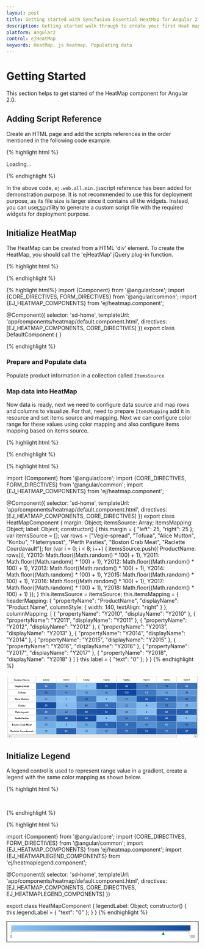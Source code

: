 ```yaml
---
layout: post
title: Getting started with Syncfusion Essential HeatMap for Angular 2.0
description: Getting started walk through to create your first Heat map.
platform: Angular2
control: ejHeatMap
keywords: HeatMap, js heatmap, Populating data
---
```


# Getting Started

This section helps to get started of the HeatMap component for Angular 2.0. 

## Adding Script Reference

Create an HTML page and add the scripts references in the order mentioned in the following code example.

{% highlight html %}

<!DOCTYPE html>
<html>
   <head> 
    <link href="//cdn.syncfusion.com/14.3.0.49/js/web/flat-azure/ej.web.all.min.css" rel="stylesheet" />
    <script src="node_modules/core-js/client/shim.min.js"></script>
    <script src="node_modules/zone.js/dist/zone.js"></script>
    <script src="node_modules/reflect-metadata/Reflect.js"></script>
    <script src="node_modules/systemjs/dist/system.src.js"></script>
    <script src="https://code.jquery.com/jquery-3.0.0.min.js"></script>
    <script src="http://cdn.syncfusion.com/js/assets/external/jsrender.min.js" type="text/javascript"></script>
    <script src="https://ajax.aspnetcdn.com/ajax/jquery.validate/1.14.0/jquery.validate.min.js">
    </script>
    <script src="http://cdn.syncfusion.com/14.3.0.49/js/web/ej.web.all.min.js" type="text/javascript"></script>
    <script src ="http://cdn.syncfusion.com/14.3.0.49/js/common/ej.angular2.min.js"></script>
    <script src="systemjs.config.js"></script>
  </head>
  <body>
   <ej-app>Loading...</ej-app>
  </body>
</html>

{% endhighlight %}

In the above code, `ej.web.all.min.js`script reference has been added for demonstration purpose. It is not recommended to use this for deployment purpose, as its file size is larger since it contains all the widgets. Instead, you can use[`CSG`](http://csg.syncfusion.com "CSG")utility to generate a custom script file with the required widgets for deployment purpose.

## Initialize HeatMap

The HeatMap can be created from a HTML ‘div’ element. To create the HeatMap, you should call the 'ejHeatMap' jQuery plug-in function.

{% highlight html %}
<div>
    <ej-heatmap id="HeatMap" [width]="100%" [height]="600px">
    </ej-heatmap>
</div>
			
{% endhighlight %}
	
{% highlight html%}	
import {Component} from '@angular/core';
import {CORE_DIRECTIVES, FORM_DIRECTIVES} from '@angular/common';
import {EJ_HEATMAP_COMPONENTS} from 'ej/heatmap.component';

@Component({
    selector: 'sd-home',
    templateUrl: 'app/components/heatmap/default.component.html',
    directives: [EJ_HEATMAP_COMPONENTS, CORE_DIRECTIVES]
})
export class DefaultComponent {
    }
    
{% endhighlight %}

### Prepare and Populate data

Populate product information in a collection called `ItemsSource`.

### Map data into HeatMap

Now data is ready, next we need to configure data source and map rows and columns to visualize. For that, need to prepare `ItemsMapping` add it in resource and set items source and mapping.
Next we can configure color range for these values using color mapping and also configure items mapping based on items source.
 
{% highlight html %}
<div>
<ej-heatmap id="heatmap1" isResponsive="true" [width]="900" [itemsMapping]="itemsMapping" [itemsSource]="itemsSource">
	<e-colormappingcollection>
		<e-colormapping [value]="0" color="#8ec8f8" [label]="label">
		</e-colormapping>
		<e-colormapping [value]="100" color="#0d47a1" [label]="label">
		</e-colormapping>
    </e-colormappingcollection>
</ej-heatmap>
</div>

{% endhighlight %}

{% highlight html %}

import {Component} from '@angular/core';
import {CORE_DIRECTIVES, FORM_DIRECTIVES} from '@angular/common';
import {EJ_HEATMAP_COMPONENTS} from 'ej/heatmap.component';

@Component({
    selector: 'sd-home',
    templateUrl: 'app/components/heatmap/default.component.html',
    directives: [EJ_HEATMAP_COMPONENTS, CORE_DIRECTIVES]
})
export class HeatMapComponent {
    margin: Object;
    itemsSource: Array<Object>;
    itemsMapping: Object;
    label: Object;
    constructor() {
        this.margin = { "left": 25, "right": 25 };
        var itemsSource = [];
        var rows = ["Vegie-spread", "Tofuaa", "Alice Mutton", "Konbu", "Fløtemysost", "Perth Pasties", "Boston Crab Meat", "Raclette Courdavault"];
        for (var i = 0; i < 8; i++) {
            itemsSource.push({
                ProductName: rows[i], Y2010: Math.floor((Math.random() * 100) + 1), Y2011: Math.floor((Math.random() * 100) + 1), Y2012: Math.floor((Math.random() * 100) + 1), Y2013: Math.floor((Math.random() * 100) + 1),
                Y2014: Math.floor((Math.random() * 100) + 1), Y2015: Math.floor((Math.random() * 100) + 1), Y2016: Math.floor((Math.random() * 100) + 1), Y2017: Math.floor((Math.random() * 100) + 1), Y2018: Math.floor((Math.random() * 100) + 1)
            });
        }
        this.itemsSource = itemsSource;
        this.itemsMapping = {
            headerMapping: { "propertyName": "ProductName", "displayName": "Product Name", columnStyle: { width: 140, textAlign: "right" } },
            columnMapping: [
                { "propertyName": "Y2010", "displayName": "Y2010" },
                { "propertyName": "Y2011", "displayName": "Y2011" },
                { "propertyName": "Y2012", "displayName": "Y2012" },
                { "propertyName": "Y2013", "displayName": "Y2013" },
                { "propertyName": "Y2014", "displayName": "Y2014" },
                { "propertyName": "Y2015", "displayName": "Y2015" },
                { "propertyName": "Y2016", "displayName": "Y2016" },
                { "propertyName": "Y2017", "displayName": "Y2017" },
                { "propertyName": "Y2018", "displayName": "Y2018" }
            ]
        }
        this.label = { "text": "0" };
    }
}
{% endhighlight %}

![](Getting-Started_images/Getting-Started_img1.png)

## Initialize Legend

A legend control is used to represent range value in a gradient, create a legend with the same color mapping as shown below.
 
{% highlight html %}
<div>
    <ej-heatmaplegend id="heatmaplegend" style="margin-left:200px" height="50px" width="500px" >
        <e-legendcolormappings>
            <e-legendcolormapping [value]="0" color="#8ec8f8">
            </e-legendcolormapping>
            <e-legendcolormapping [value]="100" color="#0d47a1">
            </e-legendcolormapping>
        </e-legendcolormappings>
    </ej-heatmaplegend>
</div>

{% endhighlight %}

{% highlight html %}

import {Component} from '@angular/core';
import {CORE_DIRECTIVES, FORM_DIRECTIVES} from '@angular/common';
import {EJ_HEATMAP_COMPONENTS} from 'ej/heatmap.component';
import {EJ_HEATMAPLEGEND_COMPONENTS} from 'ej/heatmaplegend.component';

@Component({
    selector: 'sd-home',
    templateUrl: 'app/components/heatmap/default.component.html',
    directives: [EJ_HEATMAP_COMPONENTS, CORE_DIRECTIVES, EJ_HEATMAPLEGEND_COMPONENTS]
})

export class HeatMapComponent {
    legendLabel: Object;
    constructor() {
        this.legendLabel = { "text": "0" };
    }
}
{% endhighlight %}

![](Getting-Started_images/Getting-Started_img2.png)